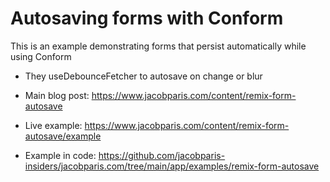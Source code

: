 # Autosaving forms with Conform

This is an example demonstrating forms that persist automatically while using Conform

- They useDebounceFetcher to autosave on change or blur

- Main blog post: https://www.jacobparis.com/content/remix-form-autosave
- Live example: https://www.jacobparis.com/content/remix-form-autosave/example
- Example in code: https://github.com/jacobparis-insiders/jacobparis.com/tree/main/app/examples/remix-form-autosave
